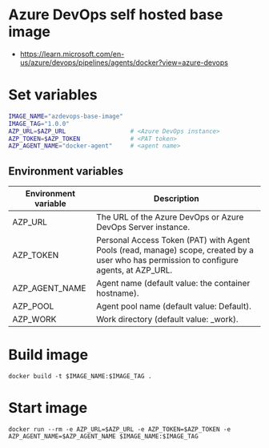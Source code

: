 # Azure DevOps self hosted base image

- https://learn.microsoft.com/en-us/azure/devops/pipelines/agents/docker?view=azure-devops

# Set variables

```bash
IMAGE_NAME="azdevops-base-image"
IMAGE_TAG="1.0.0"
AZP_URL=$AZP_URL                  # <Azure DevOps instance>
AZP_TOKEN=$AZP_TOKEN              # <PAT token>
AZP_AGENT_NAME="docker-agent"     # <agent name>
```

## Environment variables
| Environment variable | Description                                                                                                                              |
| -------------------- | ---------------------------------------------------------------------------------------------------------------------------------------- |
| AZP_URL              | The URL of the Azure DevOps or Azure DevOps Server instance.                                                                             |
| AZP_TOKEN            | Personal Access Token (PAT) with Agent Pools (read, manage) scope, created by a user who has permission to configure agents, at AZP_URL. |
| AZP_AGENT_NAME       | Agent name (default value: the container hostname).                                                                                      |
| AZP_POOL             | Agent pool name (default value: Default).                                                                                                |
| AZP_WORK             | Work directory (default value: \_work).                                                                                                  |

# Build image

```
docker build -t $IMAGE_NAME:$IMAGE_TAG .
```

# Start image

```
docker run --rm -e AZP_URL=$AZP_URL -e AZP_TOKEN=$AZP_TOKEN -e AZP_AGENT_NAME=$AZP_AGENT_NAME $IMAGE_NAME:$IMAGE_TAG
```
